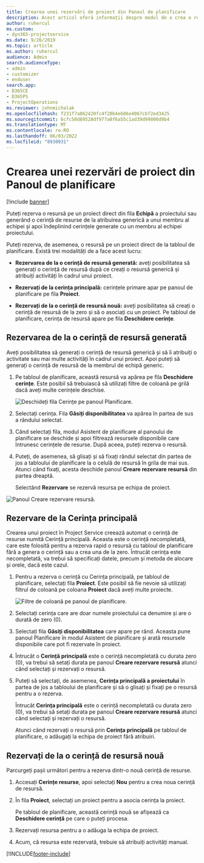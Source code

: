 ```yaml
---
title: Crearea unei rezervări de proiect din Panoul de planificare
description: Acest articol oferă informații despre modul de a crea o rezervare de proiect din tabloul de planificare.
author: ruhercul
ms.custom:
- dyn365-projectservice
ms.date: 9/26/2019
ms.topic: article
ms.author: ruhercul
audience: Admin
search.audienceType:
- admin
- customizer
- enduser
search.app:
- D365CE
- D365PS
- ProjectOperations
ms.reviewer: johnmichalak
ms.openlocfilehash: f231f7a862420fc4f20b4eb86e4067cbf2ed3425
ms.sourcegitcommit: 6cfc50d89528df977a8f6a55c1ad39d99800d9b4
ms.translationtype: MT
ms.contentlocale: ro-RO
ms.lasthandoff: 06/03/2022
ms.locfileid: "8930931"
---
```

# <a name="create-a-project-booking-from-the-schedule-board"></a>Crearea unei rezervări de proiect din Panoul de planificare

[!include [banner](../includes/psa-now-project-operations.md)]

Puteți rezerva o resursă pe un proiect direct din fila **Echipă** a proiectului sau generând o cerință de resurse de la atribuirea generică a unui membru al echipei și apoi îndeplinind cerințele generate cu un membru al echipei proiectului.

Puteți rezerva, de asemenea, o resursă pe un proiect direct de la tabloul de planificare. Există trei modalități de a face acest lucru:

- **Rezervarea de la o cerință de resursă generată:** aveți posibilitatea să generați o cerință de resursă după ce creați o resursă generică și atribuiți activități în cadrul unui proiect.

- **Rezervați de la cerința principală:** cerințele primare apar pe panoul de planificare pe fila **Proiect**. 

- **Rezervați de la o cerință de resursă nouă:** aveți posibilitatea să creați o cerință de resursă de la zero și să o asociați cu un proiect. Pe tabloul de planificare, cerința de resursă apare pe fila **Deschidere cerințe**.

## <a name="book-from-a-generated-resource-requirement"></a>Rezervarea de la o cerință de resursă generată

Aveți posibilitatea să generați o cerință de resursă generică și să îi atribuiți o activitate sau mai multe activități în cadrul unui proiect. Apoi puteți să generați o cerință de resursă de la membrul de echipă generic. 

1.  Pe tabloul de planificare, această resursă va apărea pe fila **Deschidere cerințe**. Este posibil să trebuiască să utilizați filtre de coloană pe grilă dacă aveți multe cerințele deschise. 

    ![Deschideți fila Cerințe pe panoul Planificare.](media/FAQ-Project-Booking-Schedule-Board-1.png "Captură de ecran tablou rezervări și atribuiri")

2. Selectați cerința. Fila **Găsiți disponibilitatea** va apărea în partea de sus a rândului selectat.
 
3. Când selectați fila, modul Asistent de planificare al panoului de planificare se deschide și apoi filtrează resursele disponibile care întrunesc cerințele de resurse. După aceea, puteți rezerva o resursă.

4. Puteți, de asemenea, să glisați și să fixați rândul selectat din partea de jos a tabloului de planificare la o celulă de resursă în grila de mai sus. Atunci când fixați, acesta deschide panoul **Creare rezervare resursă** din partea dreaptă.

    Selectând **Rezervare** se rezervă resursa pe echipa de proiect.

![Panoul Creare rezervare resursă.](media/FAQ-Project-Booking-Schedule-Board-6.png "")
 

## <a name="book-from-the-primary-requirement"></a>Rezervare de la Cerința principală

Crearea unui proiect în Project Service creează automat o cerință de resurse numită Cerință principală. Aceasta este o cerință necompletată, care este folosită pentru a rezerva rapid o resursă cu tabloul de planificare fără a genera o cerință sau a crea una de la zero. Întrucât cerința este necompletată, va trebui să specificați datele, precum și metoda de alocare și orele, dacă este cazul. 

1. Pentru a rezerva o cerință cu Cerința principală, pe tabloul de planificare, selectați fila **Proiect**. Este posibil să fie nevoie să utilizați filtrul de coloană pe coloana **Proiect** dacă aveți multe proiecte.

   ![Filtre de coloană pe panoul de planificare.](media/FAQ-Project-Booking-Schedule-Board-2.png "Captură de ecran tablou rezervări și atribuiri")

2. Selectați cerința care are doar numele proiectului ca denumire și are o durată de zero (0).

3. Selectați fila **Găsiți disponibilitatea** care apare pe rând. Aceasta pune panoul Planificare în modul Asistent de planificare și arată resursele disponibile care pot fi rezervate în proiect.

4. Întrucât o **Cerință principală** este o cerință necompletată cu durata zero (0), va trebui să setați durata pe panoul **Creare rezervare resursă** atunci când selectați și rezervați o resursă.

5. Puteți să selectați, de asemenea, **Cerința principală a proiectului** în partea de jos a tabloului de planificare și să o glisați și fixați pe o resursă pentru a o rezerva.
 
    Întrucât **Cerința principală** este o cerință necompletată cu durata zero (0), va trebui să setați durata pe panoul **Creare rezervare resursă** atunci când selectați și rezervați o resursă.
 
    Atunci când rezervați o resursă prin **Cerința principală** pe tabloul de planificare, o adăugați la echipa de proiect fără atribuiri.
 
## <a name="book-from-a-new-resource-requirement"></a>Rezervați de la o cerință de resursă nouă
Parcurgeți pașii următori pentru a rezerva dintr-o nouă cerință de resurse. 

1. Accesați **Cerințe resurse**, apoi selectați **Nou** pentru a crea noua cerință de resursă.

2. În fila **Proiect**, selectați un proiect pentru a asocia cerința la proiect.
 
    Pe tabloul de planificare, această cerință nouă se afișează ca **Deschidere cerință** pe care o puteți procesa.

3. Rezervați resursa pentru a o adăuga la echipa de proiect.

4. Acum, că resursa este rezervată, trebuie să atribuiți activități manual.



[!INCLUDE[footer-include](../includes/footer-banner.md)]
